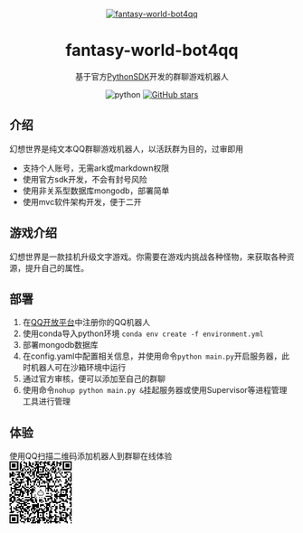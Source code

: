 <!-- markdownlint-disable MD033 MD041 -->
<p align="center">
  <a href="https://github.com/WwwwwyDev/fantasy-world-bot4qq"><img src="https://s2.loli.net/2024/11/14/7LcfzE2tVZn1oXy.png" alt="fantasy-world-bot4qq" style="width:30%; height:30%" ></a>

<div align="center">

# fantasy-world-bot4qq

<!-- prettier-ignore-start -->
<!-- markdownlint-disable-next-line MD036 -->
基于官方[PythonSDK](https://github.com/tencent-connect/botpy "PythonSDK")开发的群聊游戏机器人
<!-- prettier-ignore-end -->

<p align="center">
  <img src="https://img.shields.io/badge/python-3.10.0+-blue" alt="python">
  <a href="https://github.com/WwwwwyDev/fantasy-world-bot4qq/stargazers"><img src="https://img.shields.io/github/stars/WwwwwyDev/fantasy-world-bot4qq" alt="GitHub stars"style="max-width: 100%;">
  </a>
  <br/>
</p>
</div>


## 介绍
幻想世界是纯文本QQ群聊游戏机器人，以活跃群为目的，过审即用
- 支持个人账号，无需ark或markdown权限
- 使用官方sdk开发，不会有封号风险
- 使用非关系型数据库mongodb，部署简单
- 使用mvc软件架构开发，便于二开

## 游戏介绍
幻想世界是一款挂机升级文字游戏。你需要在游戏内挑战各种怪物，来获取各种资源，提升自己的属性。

## 部署
1. 在[QQ开放平台](https://q.qq.com)中注册你的QQ机器人
2. 使用conda导入python环境
`conda env create -f environment.yml`
3. 部署mongodb数据库
4. 在config.yaml中配置相关信息，并使用命令`python main.py`开启服务器，此时机器人可在沙箱环境中运行
5. 通过官方审核，便可以添加至自己的群聊
6. 使用命令`nohup python main.py &`挂起服务器或使用Supervisor等进程管理工具进行管理

## 体验
使用QQ扫描二维码添加机器人到群聊在线体验\
![二维码](./images/bot.png)
